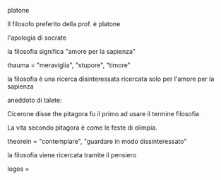 platone 

Il filosofo preferito della prof. è platone

l'apologia di socrate 

la filosofia significa "amore per la sapienza"

thauma = "meraviglia", "stupore", "timore"

la filosofia è una ricerca disinteressata ricercata solo per l'amore per la sapienza

aneddoto di talete: 

Cicerone disse the pitagora fu il primo ad usare il termine filosofia

La vita secondo pitagora è come le feste di olimpia.

theorein  = "contemplare", "guardare in modo dissinteressato"

la filosofia viene ricercata tramite il pensiero

logos =